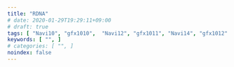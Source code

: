 ```yaml
---
title: "RDNA"
# date: 2020-01-29T19:29:11+09:00
# draft: true
tags: [ "Navi10", "gfx1010",  "Navi12", "gfx1011", "Navi14", "gfx1012" ]
keywords: [ "", ]
# categories: [ "", ]
noindex: false
---
```

